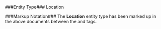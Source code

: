 ###Entity Type###
Location

###Markup Notation###
The **Location** entity type has been marked up in the above documents between the *<LOCATION>* and *</LOCATION>* tags.